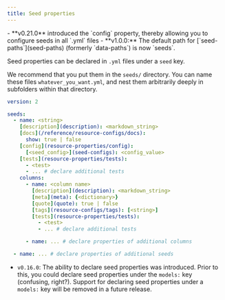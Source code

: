 ```yaml
---
title: Seed properties
---
```


<Changelog>
    - **v0.21.0** introduced the `config` property, thereby allowing you to configure seeds in all `.yml` files
    - **v1.0.0:** The default path for [`seed-paths`](seed-paths) (formerly `data-paths`) is now `seeds`.
</Changelog>

Seed properties can be declared in `.yml` files under a `seed` key.

We recommend that you put them in the `seeds/` directory. You can name these files `whatever_you_want.yml`, and nest them arbitrarily deeply in subfolders within that directory.

<File name='seeds/<filename>.yml'>

```yml
version: 2

seeds:
  - name: <string>
    [description](description): <markdown_string>
    [docs](/reference/resource-configs/docs):
      show: true | false
    [config](resource-properties/config):
      [<seed_config>](seed-configs): <config_value>
    [tests](resource-properties/tests):
      - <test>
      - ... # declare additional tests
    columns:
      - name: <column name>
        [description](description): <markdown_string>
        [meta](meta): {<dictionary>}
        [quote](quote): true | false
        [tags](resource-configs/tags): [<string>]
        [tests](resource-properties/tests):
          - <test>
          - ... # declare additional tests

      - name: ... # declare properties of additional columns

  - name: ... # declare properties of additional seeds
```
</File>

<Changelog>

* `v0.16.0`: The ability to declare seed properties was introduced. Prior to this, you could declare seed properties under the `models:` key (confusing, right?). Support for declaring seed properties under a `models:` key will be removed in a future release.

</Changelog>
